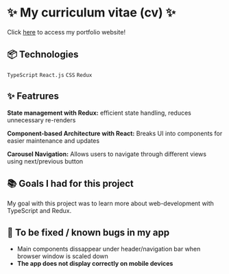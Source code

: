 # ✨ My curriculum vitae (cv) ✨

Click [here](https://annikatuulivuori.github.io/) to access my portfolio website! 

## 📦 Technologies 
`TypeScript` `React.js` `CSS` `Redux`

## ✨ Featrures

**State management with Redux:** efficient state handling, reduces unnecessary re-renders

**Component-based Architecture with React:** Breaks UI into components for easier maintenance and updates

**Carousel Navigation:** Allows users to navigate through different views using next/previous button

## 📚 Goals I had for this project

My goal with this project was to learn more about web-development with TypeScript and Redux. 

## 🔨 To be fixed / known bugs in my app

- Main components dissappear under header/navigation bar when browser window is scaled down
- **The app does not display correctly on mobile devices**
